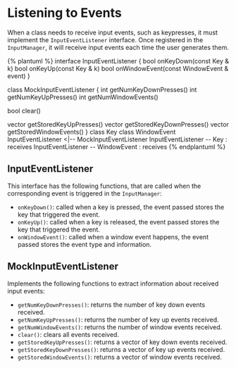 # Listening to Events

When a class needs to receive input events, such as keypresses, it must implement the `InputEventListener` interface. Once registered in the `InputManager`, it will receive input events each time the user generates them.

{% plantuml %}
interface InputEventListener {
bool onKeyDown(const Key & k)
bool onKeyUp(const Key & k)
bool onWindowEvent(const WindowEvent & event)
}

class MockInputEventListener {
int getNumKeyDownPresses()
int getNumKeyUpPresses()
int getNumWindowEvents()

bool clear()

vector<Key> getStoredKeyUpPresses()
vector<Key> getStoredKeyDownPresses()
vector<WindowEvent> getStoredWindowEvents()
}
class Key
class WindowEvent
InputEventListener <|-- MockInputEventListener
InputEventListener -- Key : receives
InputEventListener -- WindowEvent : receives
{% endplantuml %}

## InputEventListener

This interface has the following functions, that are called when the corresponding event is triggered in the `InputManager`:

* `onKeyDown()`: called when a key is pressed, the event passed stores the key that triggered the event.
* `onKeyUp()`: called when a key is released, the event passed stores the key that triggered the event.
* `onWindowEvent()`: called when a window event happens, the event passed stores the event type and information.

## MockInputEventListener

Implements the following functions to extract information about received input events:

* `getNumKeyDownPresses()`: returns the number of key down events received.
* `getNumKeyUpPresses()`: returns the number of key up events received.
* `getNumWindowEvents()`: returns the number of window events received.
* `clear()`: clears all events received.
* `getStoredKeyUpPresses()`: returns a vector of key down events received.
* `getStoredKeyDownPresses()`: returns a vector of key up events received.
* `getStoredWindowEvents()`: returns a vector of window events received.
